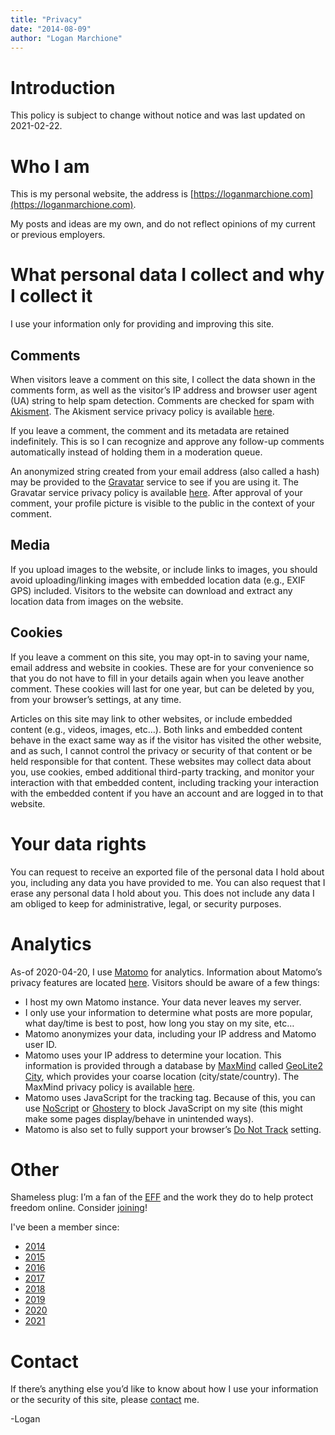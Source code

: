 ```yaml
---
title: "Privacy"
date: "2014-08-09"
author: "Logan Marchione"
---
```


# Introduction

This policy is subject to change without notice and was last updated on 2021-02-22.

# Who I am

This is my personal website, the address is [https://loganmarchione.com](https://loganmarchione.com).

My posts and ideas are my own, and do not reflect opinions of my current or previous employers.

# What personal data I collect and why I collect it

I use your information only for providing and improving this site.

## Comments

When visitors leave a comment on this site, I collect the data shown in the comments form, as well as the visitor’s IP address and browser user agent (UA) string to help spam detection. Comments are checked for spam with [Akisment](https://akismet.com/). The Akisment service privacy policy is available [here](https://automattic.com/privacy/).

If you leave a comment, the comment and its metadata are retained indefinitely. This is so I can recognize and approve any follow-up comments automatically instead of holding them in a moderation queue.

An anonymized string created from your email address (also called a hash) may be provided to the [Gravatar](https://gravatar.com/) service to see if you are using it. The Gravatar service privacy policy is available [here](https://automattic.com/privacy/). After approval of your comment, your profile picture is visible to the public in the context of your comment.

## Media

If you upload images to the website, or include links to images, you should avoid uploading/linking images with embedded location data (e.g., EXIF GPS) included. Visitors to the website can download and extract any location data from images on the website.

## Cookies

If you leave a comment on this site, you may opt-in to saving your name, email address and website in cookies. These are for your convenience so that you do not have to fill in your details again when you leave another comment. These cookies will last for one year, but can be deleted by you, from your browser’s settings, at any time.

Articles on this site may link to other websites, or include embedded content (e.g., videos, images, etc…). Both links and embedded content behave in the exact same way as if the visitor has visited the other website, and as such, I cannot control the privacy or security of that content or be held responsible for that content. These websites may collect data about you, use cookies, embed additional third-party tracking, and monitor your interaction with that embedded content, including tracking your interaction with the embedded content if you have an account and are logged in to that website.

# Your data rights

You can request to receive an exported file of the personal data I hold about you, including any data you have provided to me. You can also request that I erase any personal data I hold about you. This does not include any data I am obliged to keep for administrative, legal, or security purposes.

# Analytics

As-of 2020-04-20, I use [Matomo](https://matomo.org/) for analytics. Information about Matomo’s privacy features are located [here](https://matomo.org/privacy/). Visitors should be aware of a few things:

*   I host my own Matomo instance. Your data never leaves my server.
*   I only use your information to determine what posts are more popular, what day/time is best to post, how long you stay on my site, etc…
*   Matomo anonymizes your data, including your IP address and Matomo user ID.
*   Matomo uses your IP address to determine your location. This information is provided through a database by [MaxMind](https://www.maxmind.com/en/home) called [GeoLite2 City](https://dev.maxmind.com/geoip/geoip2/geolite2/), which provides your coarse location (city/state/country). The MaxMind privacy policy is available [here](https://www.maxmind.com/en/privacy_policy).
*   Matomo uses JavaScript for the tracking tag. Because of this, you can use [NoScript](http://noscript.net/) or [Ghostery](https://www.ghostery.com/en/download) to block JavaScript on my site (this might make some pages display/behave in unintended ways).
*   Matomo is also set to fully support your browser’s [Do Not Track](https://en.wikipedia.org/wiki/Do_Not_Track) setting.

# Other

Shameless plug: I’m a fan of the [EFF](https://www.eff.org/) and the work they do to help protect freedom online. Consider [joining](https://www.eff.org/join)!

I've been a member since:
- [2014](/assets/eff/logo_eff_2014_circle.png)
- [2015](/assets/eff/logo_eff_2015_circle.png)
- [2016](/assets/eff/logo_eff_2016_circle.png)
- [2017](/assets/eff/logo_eff_2017_circle.png)
- [2018](/assets/eff/logo_eff_2018_circle.png)
- [2019](/assets/eff/logo_eff_2019_circle.png)
- [2020](/assets/eff/logo_eff_2020_circle.png)
- [2021](/assets/eff/logo_eff_2021_circle.png)

# Contact

If there’s anything else you’d like to know about how I use your information or the security of this site, please [contact](/contact) me.

\-Logan